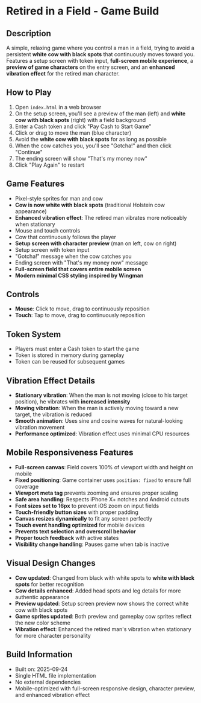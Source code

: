 # Retired in a Field - Game Build

## Description
A simple, relaxing game where you control a man in a field, trying to avoid a persistent **white cow with black spots** that continuously moves toward you. Features a setup screen with token input, **full-screen mobile experience**, a **preview of game characters** on the entry screen, and an **enhanced vibration effect** for the retired man character.

## How to Play
1. Open `index.html` in a web browser
2. On the setup screen, you'll see a preview of the man (left) and **white cow with black spots** (right) with a field background
3. Enter a Cash token and click "Pay Cash to Start Game"
4. Click or drag to move the man (blue character)
5. Avoid the **white cow with black spots** for as long as possible
6. When the cow catches you, you'll see "Gotcha!" and then click "Continue"
7. The ending screen will show "That's my money now"
8. Click "Play Again" to restart

## Game Features
- Pixel-style sprites for man and cow
- **Cow is now white with black spots** (traditional Holstein cow appearance)
- **Enhanced vibration effect**: The retired man vibrates more noticeably when stationary
- Mouse and touch controls
- Cow that continuously follows the player
- **Setup screen with character preview** (man on left, cow on right)
- Setup screen with token input
- "Gotcha!" message when the cow catches you
- Ending screen with "That's my money now" message
- **Full-screen field that covers entire mobile screen**
- **Modern minimal CSS styling inspired by Wingman**

## Controls
- **Mouse**: Click to move, drag to continuously reposition
- **Touch**: Tap to move, drag to continuously reposition

## Token System
- Players must enter a Cash token to start the game
- Token is stored in memory during gameplay
- Token can be reused for subsequent games

## Vibration Effect Details
- **Stationary vibration**: When the man is not moving (close to his target position), he vibrates with **increased intensity**
- **Moving vibration**: When the man is actively moving toward a new target, the vibration is reduced
- **Smooth animation**: Uses sine and cosine waves for natural-looking vibration movement
- **Performance optimized**: Vibration effect uses minimal CPU resources

## Mobile Responsiveness Features
- **Full-screen canvas**: Field covers 100% of viewport width and height on mobile
- **Fixed positioning**: Game container uses `position: fixed` to ensure full coverage
- **Viewport meta tag** prevents zooming and ensures proper scaling
- **Safe area handling**: Respects iPhone X+ notches and Android cutouts
- **Font sizes set to 16px** to prevent iOS zoom on input fields
- **Touch-friendly button sizes** with proper padding
- **Canvas resizes dynamically** to fit any screen perfectly
- **Touch event handling optimized** for mobile devices
- **Prevents text selection and overscroll behavior**
- **Proper touch feedback** with active states
- **Visibility change handling**: Pauses game when tab is inactive

## Visual Design Changes
- **Cow updated**: Changed from black with white spots to **white with black spots** for better recognition
- **Cow details enhanced**: Added head spots and leg details for more authentic appearance
- **Preview updated**: Setup screen preview now shows the correct white cow with black spots
- **Game sprites updated**: Both preview and gameplay cow sprites reflect the new color scheme
- **Vibration effect**: Enhanced the retired man's vibration when stationary for more character personality

## Build Information
- Built on: 2025-09-24
- Single HTML file implementation
- No external dependencies
- Mobile-optimized with full-screen responsive design, character preview, and enhanced vibration effect
